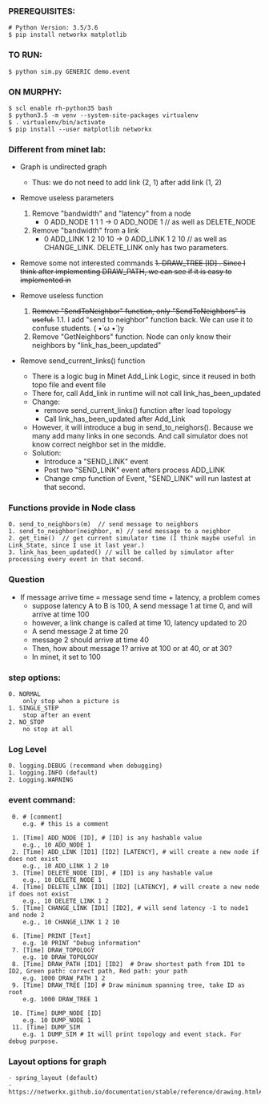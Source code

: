 ### PREREQUISITES:

    # Python Version: 3.5/3.6
    $ pip install networkx matplotlib

### TO RUN:

    $ python sim.py GENERIC demo.event

### ON MURPHY:

    $ scl enable rh-python35 bash
    $ python3.5 -m venv --system-site-packages virtualenv
    $ . virtualenv/bin/activate
    $ pip install --user matplotlib networkx

### Different from minet lab:
- Graph is undirected graph
    - Thus: we do not need to add link (2, 1) after add link (1, 2)
- Remove useless parameters
    1. Remove "bandwidth" and "latency" from a node
        - 0 ADD_NODE 1 1 1 -> 0 ADD_NODE 1 // as well as DELETE_NODE
    2. Remove "bandwidth" from a link
        - 0 ADD_LINK 1 2 10 10 -> 0 ADD_LINK 1 2 10  // as well as CHANGE_LINK. DELETE_LINK only has two parameters.
- Remove some not interested commands
~~1. DRAW_TREE [ID] . Since I think after implementing DRAW_PATH, we can see if it is easy to implemented in~~
    
- Remove useless function
    1. ~~Remove "SendToNeighbor" function, only "SendToNeighbors" is useful.~~
    1.1. I add "send to neighbor" function back. We can use it to confuse students. ( •̀ ω •́ )y
    2. Remove "GetNeighbors" function. Node can only know their neighbors by "link_has_been_updated"
       
- Remove send_current_links() function
    - There is a logic bug in Minet Add_Link Logic, since it reused in both topo file and event file
    - There for, call Add_link in runtime will not call link_has_been_updated
    - Change:
        - remove send_current_links() function after load topology
        - Call link_has_been_updated after Add_Link
    - However, it will introduce a bug in send_to_neighors(). Because we many add many links in one seconds. And call simulator does not know correct neighbor set in the middle.
    - Solution:
        - Introduce a "SEND_LINK" event
        - Post two "SEND_LINK" event afters process ADD_LINK
        - Change cmp function of Event, "SEND_LINK" will run lastest at that second.  
    
### Functions provide in Node class
    0. send_to_neighbors(m)  // send message to neighbors
    1. send_to_neighbor(neighbor, m) // send message to a neighbor
    2. get_time()  // get current simulator time (I think maybe useful in Link_State, since I use it last year.)
    3. link_has_been_updated() // will be called by simulator after processing every event in that second.
    

### Question
- If message arrive time = message send time + latency, a problem comes
    - suppose latency A to B is 100, A send message 1 at time 0, and will arrive at time 100
    - however, a link change is called at time 10, latency updated to 20
    - A send message 2 at time 20
    - message 2 should arrive at time 40
    - Then, how about message 1? arrive at 100 or at 40, or at 30?
    - In minet, it set to 100

### step options:
    0. NORMAL
        only stop when a picture is 
    1. SINGLE_STEP
        stop after an event
    2. NO_STOP
        no stop at all

### Log Level
    0. logging.DEBUG (recommand when debugging)
    1. logging.INFO (default)
    2. Logging.WARNING 

### event command:
     0. # [comment]
        e.g. # this is a comment

     1. [Time] ADD_NODE [ID], # [ID] is any hashable value
        e.g., 10 ADD_NODE 1
     2. [Time] ADD_LINK [ID1] [ID2] [LATENCY], # will create a new node if does not exist
        e.g., 10 ADD_LINK 1 2 10
     3. [Time] DELETE_NODE [ID], # [ID] is any hashable value
        e.g., 10 DELETE_NODE 1
     4. [Time] DELETE_LINK [ID1] [ID2] [LATENCY], # will create a new node if does not exist
        e.g., 10 DELETE_LINK 1 2
     5. [Time] CHANGE_LINK [ID1] [ID2], # will send latency -1 to node1 and node 2
        e.g., 10 CHANGE_LINK 1 2 10

     6. [Time] PRINT [Text]
        e.g. 10 PRINT "Debug information"
     7. [Time] DRAW_TOPOLOGY
        e.g. 10 DRAW_TOPOLOGY
     8. [Time] DRAW_PATH [ID1] [ID2]  # Draw shortest path from ID1 to ID2, Green path: correct path, Red path: your path
        e.g. 1000 DRAW_PATH 1 2
     9. [Time] DRAW_TREE [ID] # Draw minimum spanning tree, take ID as root
        e.g. 1000 DRAW_TREE 1

     10. [Time] DUMP_NODE [ID]
        e.g. 10 DUMP_NODE 1
     11. [Time] DUMP_SIM
        e.g. 1 DUMP_SIM # It will print topology and event stack. For debug purpose.

### Layout options for graph
    - spring_layout (default)
    - https://networkx.github.io/documentation/stable/reference/drawing.html#layout
